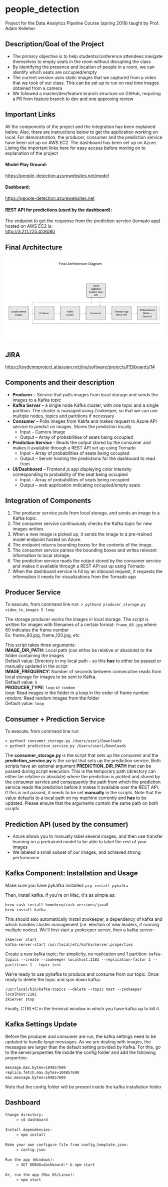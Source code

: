 # people_detection

Project for the Data Analytics Pipeline Course (spring 2019) taught by Prof. Adam Kelleher

## Description/Goal of the Project

* The primary objective is to help students/conference attendees navigate themselves to empty seats in the room without disrupting the class
* By identifying the presence and location of people in a room, we can identify which seats are occupied/empty
* The current version uses static images that we captured from a video that we took of our class. This can be set up to run on real time images obtained from a camera
* We followed a master/dev/feature branch structure on GitHub, requiring a PR from feature branch to dev and one approving review

## Important Links

All the components of the project and the integration has been explained below. Also, there are instructions below to get the application working on local. For demonstration, the producer, consumer and the prediction service have been set up on AWS EC2. The dashboard has been set up on Azure. Listing the important links here for easy access before moving on to explanation of the project

#### Model Play Ground:

https://people-detection.azurewebsites.net/model

#### Dashboard:

https://people-detection.azurewebsites.net

#### REST API for predictions (used by the dashboard):
The endpoint to get the response from the prediction service (tornado app) hosted on AWS EC2 is:  
http://3.211.225.41:8080

## Final Architecture

![Final Project Architecture](/dashboard/public/test/Pipeline.jpg)

## JIRA

https://toydemoproject.atlassian.net/jira/software/projects/PD/boards/14


## Components and their description

* **Producer** – Service that pulls images from local storage and sends the images to a Kafka topic
* **Kafka Server** – a single node Kafka cluster, with one topic and a single partition. The cluster is managed using Zookeeper, so that we can use multiple nodes, topics and partitions if necessary
* **Consumer** – Polls images from Kakfa and makes request to Azure API service to predict on images. Stores the prediction locally
    * Input – Camera Image
    * Output – Array of probabilities of seats being occupied
* **Prediction Service** - Reads the output stored by the consumer and makes it available through a REST API set up using Tornado
    * Input – Array of probabilities of seats being occupied
    * Output – Server hosting the predictions for the dashboard to read from
* **UI/Dashboard** – Frontend js app displaying color intensity corresponding to probability of the seat being occupied
    * Input – Array of probabilities of seats being occupied
    * Output – web application indicating occupied/empty seats

## Integration of Components

1) The producer service pulls from local storage, and sends an image to a Kafka topic.
2) The consumer service continuously checks the Kafka topic for new images written.
3) When a new image is picked up, it sends the image to a pre-trained model endpoint hosted on Azure.
4) The endpoint returns bounding boxes for the contents of the image.
5) The consumer service parses the bounding boxes and writes relevant information to local storage.
6) The prediction service reads the output stored by the consumer service and makes it available through a REST API set up using Tornado
6) When the dashboard service is hit by an inbound request, it requests the information it needs for visualizations from the Tornado app

## Producer Service

To execute, from command line run:
`> python3 producer_storage.py video_to_images 5 loop`

The storage producer works the images in local storage. The script is written for images with filenames of a certain format: `frame_60.jpg` where 60 indicates the frame number  
Ex: frame_60.jpg, frame_120.jpg, etc  

This script takes three arguments:  
**IMAGE_DIR_PATH:** Local path (can either be relative or absolute) to the folder containing the images  
Default value: Directory in my local path - so this **has** to either be passed or manually updated in the script  
**IMAGE_FREQUENCY:** Number of seconds between consecutive reads from local storage for images to be sent to Kafka.  
Default value: `5`    
**PRODUCER_TYPE:** `loop` or `random`  
*loop:* Read images in the folder in a loop in the order of frame number  
*random:* Read random images from the folder  
Default value: `loop`  


## Consumer + Prediction Service

To execute, from command line run:
```
> python3 consumer_storage.py /Users/user1/Downloads
> python3 prediction_service.py /Users/user1/Downloads
```
The **consumer_storage.py** is the script that sets up the consumer and the **prediction_service.py** is the script that sets up the prediction service. Both scripts have an optional argument **PREDICTION_DIR_PATH** that can be passed during script execution. This is the temporary path (directory can either be relative or absolute) where the prediction is pickled and stored by the consumer service and consequently the path from which the prediction service reads the prediction before it makes it available over the REST API. If this is not passed, it needs to be set **manually** in the scripts. Note that the value defaults to a local path on my machine currently and **has** to be updated. Please ensure that the arguments contain the same path on both scripts

## Prediction API (used by the consumer)

* Azure allows you to manually label several images, and then use transfer learning on a pretrained model to be able to label the rest of your images
* We labeled a small subset of our images, and achieved strong performance

## Kafka Component: Installation and Usage

Make sure you have pykafka installed:
`pip install pykafka`

Then, install kafka. If you're on Mac, it's as simple as:
```
brew cask install homebrew/cask-versions/java8
brew install kafka
```

This should also automatically install zookeeper, a dependency of kafka and which handles cluster management (i.e. election of new leaders, if running multiple nodes). We'll first start a zookeeper server, then a kafka server:

```
zkServer start
kafka-server-start /usr/local/etc/kafka/server.properties
```

Create a new kafka topic; for simplicity, no replication and 1 partition:
`kafka-topics --create --zookeeper localhost:2181 --replication-factor 1 --partitions 1 --topic test`

We're ready to use pykafka to produce and consume from our topic. Once ready to delete the topic and spin down kafka:
```
/usr/local/bin/kafka-topics --delete --topic test --zookeeper localhost:2181
zkServer stop
```
Finally, CTRL+C in the terminal window in which you have kafka up to kill it.


## Kafka Settings Update

Before the producer and consumer are run, the kafka settings need to be updated to handle large messages. As we are dealing with images, the messages are larger than the default setting provided by Kafka. For this, go to the server.properties file inside the config folder and add the following properties:
```
message.max.bytes=104857600
replica.fetch.max.bytes=104857600
max.message.bytes=104857600
```
Note that the config folder will be present inside the kafka installation folder

## Dashboard

```
Change directory:
     > cd dashboard

Install dependencies:
     > npm install

Make your own configure file from config_template.json:
     > config.json

Run the app (Windows):
     > SET DEBUG=dashboard:* & npm start

Or, run the app (Mac OS/Linux):
     > npm start
```
